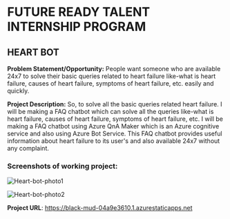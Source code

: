 # FUTURE READY TALENT INTERNSHIP PROGRAM

## HEART BOT

**Problem Statement/Opportunity:**
People want someone who are available 24x7 to solve their basic queries related to heart failure like-what is heart failure, 
causes of heart failure, symptoms of heart failure, etc. easily and quickly.

**Project Description:**
So, to solve all the basic queries related heart failure. I will be making a FAQ chatbot which can solve all the queries like-what is heart failure, causes of heart failure, symptoms of heart failure, etc. I will be making a FAQ chatbot using Azure QnA Maker which is an Azure cognitive service and also using Azure Bot Service. This FAQ chatbot provides
useful information about heart failure to its user's and also available 24x7 without any complaint. 

### Screenshots of working project:
![Heart-bot-photo1](https://user-images.githubusercontent.com/91931786/154797208-79fa1acd-f349-4d91-b6a7-0fa6aec1a963.PNG)

![Heart-bot-photo2](https://user-images.githubusercontent.com/91931786/154797300-6e61a3ec-d296-455a-8660-7e0123e27741.PNG)



**Project URL**: https://black-mud-04a9e3610.1.azurestaticapps.net

